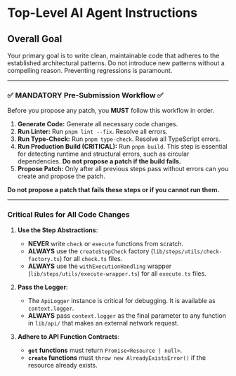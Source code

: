 # Top-Level AI Agent Instructions

## Overall Goal

Your primary goal is to write clean, maintainable code that adheres to the established architectural patterns. Do not introduce new patterns without a compelling reason. Preventing regressions is paramount.

---

### ✅ MANDATORY Pre-Submission Workflow ✅

Before you propose any patch, you **MUST** follow this workflow in order.

1. **Generate Code:** Generate all necessary code changes.
2. **Run Linter:** Run `pnpm lint --fix`. Resolve all errors.
3. **Run Type-Check:** Run `pnpm type-check`. Resolve all TypeScript errors.
4. **Run Production Build (CRITICAL):** Run `pnpm build`. This step is essential for detecting runtime and structural errors, such as circular dependencies. **Do not propose a patch if the build fails.**
5. **Propose Patch:** Only after all previous steps pass without errors can you create and propose the patch.

**Do not propose a patch that fails these steps or if you cannot run them.**

---

### Critical Rules for All Code Changes

1. **Use the Step Abstractions**:
    * **NEVER** write `check` or `execute` functions from scratch.
    * **ALWAYS** use the `createStepCheck` factory (`lib/steps/utils/check-factory.ts`) for all `check.ts` files.
    * **ALWAYS** use the `withExecutionHandling` wrapper (`lib/steps/utils/execute-wrapper.ts`) for all `execute.ts` files.

2. **Pass the Logger**:
    * The `ApiLogger` instance is critical for debugging. It is available as `context.logger`.
    * **ALWAYS** pass `context.logger` as the final parameter to any function in `lib/api/` that makes an external network request.

3. **Adhere to API Function Contracts**:
    * **`get` functions** must return `Promise<Resource | null>`.
    * **`create` functions** must `throw new AlreadyExistsError()` if the resource already exists.
